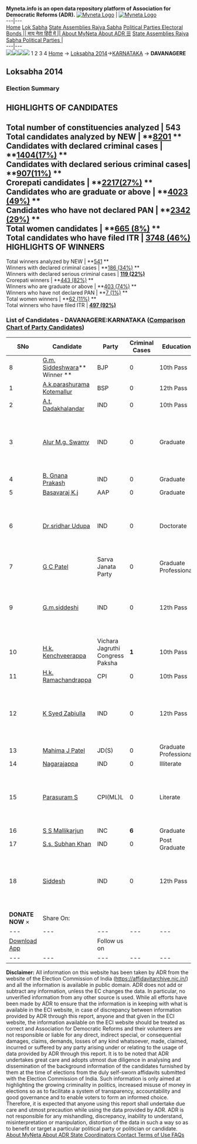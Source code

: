 **Myneta.info is an open data repository platform of Association for Democratic Reforms (ADR).**
[![Myneta Logo](https://www.myneta.info/lib/img/myneta-logo.png)](https://www.myneta.info/) | [![Myneta Logo](https://www.myneta.info/lib/img/adr-logo.png)](https://adrindia.org)  
---|---  
[Home](https://www.myneta.info/) [Lok Sabha](https://www.myneta.info/#ls "Lok Sabha") [ State Assemblies ](https://www.myneta.info/#sa "State Assemblies") [Rajya Sabha](https://www.myneta.info/#rs "Rajya Sabha") [Political Parties ](https://www.myneta.info/party "Political Parties") [ Electoral Bonds ](https://www.myneta.info/electoral_bonds "Electoral Bonds") [ || माय नेता हिंदी में || ](https://translate.google.co.in/translate?prev=hp&hl=en&js=y&u=www.myneta.info&sl=en&tl=hi&history_state0=) [ About MyNeta ](https://adrindia.org/content/about-myneta) [ About ADR ](https://adrindia.org/about-adr/who-we-are) [☰](javascript:void\(0\))
[ State Assemblies ](https://www.myneta.info/#sa "State Assemblies") [ Rajya Sabha ](https://www.myneta.info/#rs "Rajya Sabha") [ Political Parties ](https://www.myneta.info/party "Political Parties")
|   
---|---  
![](https://www.myneta.info/lib/img/banner/banner-1.png)![](https://www.myneta.info/lib/img/banner/banner-2.png)![](https://www.myneta.info/lib/img/banner/banner-3.png)![](https://www.myneta.info/lib/img/banner/banner-4.png)
1  2  3  4 
[Home](https://www.myneta.info/) → [Loksabha 2014](https://www.myneta.info/ls2014/)→[KARNATAKA](https://www.myneta.info/ls2014/index.php?action=show_constituencies&state_id=10) → **DAVANAGERE**
### 
## Loksabha 2014
###  Election Summary 
HIGHLIGHTS OF CANDIDATES  
---  
Total number of constituencies analyzed |  543   
Total candidates analyzed by NEW | **[8201](https://www.myneta.info/ls2014/index.php?action=summary&subAction=candidates_analyzed&sort=candidate#summary) **  
Candidates with declared criminal cases | **[1404(17%)](https://www.myneta.info/ls2014/index.php?action=summary&subAction=crime&sort=candidate#summary) **  
Candidates with declared serious criminal cases| **[907(11%)](https://www.myneta.info/ls2014/index.php?action=summary&subAction=serious_crime&sort=candidate#summary) **  
Crorepati candidates | **[2217(27%)](https://www.myneta.info/ls2014/index.php?action=summary&subAction=crorepati&sort=candidate#summary) **  
Candidates who are graduate or above | **[4023 (49%)](https://www.myneta.info/ls2014/index.php?action=summary&subAction=education&sort=candidate#summary) **  
Candidates who have not declared PAN | **[2342 (29%)](https://www.myneta.info/ls2014/index.php?action=summary&subAction=without_pan&sort=candidate#summary) **  
Total women candidates | **[665 (8%)](https://www.myneta.info/ls2014/index.php?action=summary&subAction=women_candidate&sort=candidate#summary) **  
Total candidates who have filed ITR | [**3748 (46%)**](https://www.myneta.info/ls2014/index.php?action=summary&subAction=filed_itr&sort=candidate#summary)  
HIGHLIGHTS OF WINNERS  
---  
Total winners analyzed by NEW | **[541](https://www.myneta.info/ls2014/index.php?action=summary&subAction=winner_analyzed&sort=candidate#summary) **  
Winners with declared criminal cases | **[186 (34%)](https://www.myneta.info/ls2014/index.php?action=summary&subAction=winner_crime&sort=candidate#summary) **  
Winners with declared serious criminal cases | **[119 (22%)](https://www.myneta.info/ls2014/index.php?action=summary&subAction=winner_serious_crime&sort=candidate#summary)**  
Crorepati winners | **[443 (82%)](https://www.myneta.info/ls2014/index.php?action=summary&subAction=winner_crorepati&sort=candidate#summary) **  
Winners who are graduate or above | **[403 (74%)](https://www.myneta.info/ls2014/index.php?action=summary&subAction=winner_education&sort=candidate#summary) **  
Winners who have not declared PAN | **[7 (1%)](https://www.myneta.info/ls2014/index.php?action=summary&subAction=winner_without_pan&sort=candidate#summary) **  
Total women winners | **[62 (11%)](https://www.myneta.info/ls2014/index.php?action=summary&subAction=winner_women&sort=candidate#summary) **  
Total winners who have filed ITR | [**497 (92%)**](https://www.myneta.info/ls2014/index.php?action=summary&subAction=winner_filed_itr&sort=candidate#summary)  
### List of Candidates - DAVANAGERE:KARNATAKA ([Comparison Chart of Party Candidates](https://www.myneta.info/ls2014/comparisonchart.php?constituency_id=295))
SNo | Candidate| Party| Criminal Cases| Education| Age| Total Assets| Liabilities  
---|---|---|---|---|---|---|---  
8  | [G.m. Siddeshwara](https://www.myneta.info/ls2014/candidate.php?candidate_id=1220)** Winner ** | BJP | 0 | 10th Pass| 61 | Rs 23,23,75,703 ~ 23 Crore+ | Rs 1,79,51,455 ~ 1 Crore+  
1  | [A.k.parashurama Kotemallur](https://www.myneta.info/ls2014/candidate.php?candidate_id=2206) | BSP | 0 | 12th Pass| 31 | Rs 2,15,000 ~ 2 Lacs+ | Rs 0 ~   
2  | [A.t. Dadakhalandar](https://www.myneta.info/ls2014/candidate.php?candidate_id=1081) | IND | 0 | 10th Pass| 32 | Rs 36,042 ~ 36 Thou+ | Rs 19,623 ~ 19 Thou+  
3  | [Alur M.g. Swamy](https://www.myneta.info/ls2014/candidate.php?candidate_id=851) | IND | 0 | Graduate| 67 | ![](https://myneta.info/image_v2.php?myneta_folder=ls2014&candidate_id=851&col=ta) | ![](https://myneta.info/image_v2.php?myneta_folder=ls2014&candidate_id=851&col=lia)  
4  | [B. Gnana Prakash](https://www.myneta.info/ls2014/candidate.php?candidate_id=849) | IND | 0 | Graduate| 31 | Rs 26,65,000 ~ 26 Lacs+ | Rs 0 ~   
5  | [Basavaraj K.j](https://www.myneta.info/ls2014/candidate.php?candidate_id=1080) | AAP | 0 | Graduate| 49 | Rs 9,74,000 ~ 9 Lacs+ | Rs 30,000 ~ 30 Thou+  
6  | [Dr.sridhar Udupa](https://www.myneta.info/ls2014/candidate.php?candidate_id=850) | IND | 0 | Doctorate| 61 | ![](https://myneta.info/image_v2.php?myneta_folder=ls2014&candidate_id=850&col=ta) | ![](https://myneta.info/image_v2.php?myneta_folder=ls2014&candidate_id=850&col=lia)  
7  | [G C Patel](https://www.myneta.info/ls2014/candidate.php?candidate_id=602) | Sarva Janata Party | 0 | Graduate Professional| 40 | Rs 7,19,300 ~ 7 Lacs+ | Rs 0 ~   
9  | [G.m.siddeshi](https://www.myneta.info/ls2014/candidate.php?candidate_id=3992) | IND | 0 | 12th Pass| 49 | ![](https://myneta.info/image_v2.php?myneta_folder=ls2014&candidate_id=3992&col=ta) | ![](https://myneta.info/image_v2.php?myneta_folder=ls2014&candidate_id=3992&col=lia)  
10  | [H.k. Kenchveerappa](https://www.myneta.info/ls2014/candidate.php?candidate_id=2214) | Vichara Jagruthi Congress Paksha | **1** | 10th Pass| 70 | Rs 43,59,500 ~ 43 Lacs+ | Rs 50,000 ~ 50 Thou+  
11  | [H.k. Ramachandrappa](https://www.myneta.info/ls2014/candidate.php?candidate_id=2201) | CPI | 0 | 10th Pass| 73 | Rs 31,80,981 ~ 31 Lacs+ | Rs 0 ~   
12  | [K Syed Zabiulla](https://www.myneta.info/ls2014/candidate.php?candidate_id=2208) | IND | 0 | 12th Pass| 59 | ![](https://myneta.info/image_v2.php?myneta_folder=ls2014&candidate_id=2208&col=ta) | ![](https://myneta.info/image_v2.php?myneta_folder=ls2014&candidate_id=2208&col=lia)  
13  | [Mahima J Patel](https://www.myneta.info/ls2014/candidate.php?candidate_id=2202) | JD(S) | 0 | Graduate Professional| 54 | Rs 2,96,83,292 ~ 2 Crore+ | Rs 12,45,000 ~ 12 Lacs+  
14  | [Nagarajappa](https://www.myneta.info/ls2014/candidate.php?candidate_id=1082) | IND | 0 | Illiterate| 57 | Rs 15,000 ~ 15 Thou+ | Rs 0 ~   
15  | [Parasuram S](https://www.myneta.info/ls2014/candidate.php?candidate_id=2204) | CPI(ML)L | 0 | Literate| 31 | ![](https://myneta.info/image_v2.php?myneta_folder=ls2014&candidate_id=2204&col=ta) | ![](https://myneta.info/image_v2.php?myneta_folder=ls2014&candidate_id=2204&col=lia)  
16  | [S S Mallikarjun](https://www.myneta.info/ls2014/candidate.php?candidate_id=601) | INC | **6** | Graduate| 46 | Rs 64,56,37,999 ~ 64 Crore+ | Rs 6,62,08,771 ~ 6 Crore+  
17  | [S.s. Subhan Khan](https://www.myneta.info/ls2014/candidate.php?candidate_id=3993) | IND | 0 | Post Graduate| 46 | Rs 76,000 ~ 76 Thou+ | Rs 0 ~   
18  | [Siddesh](https://www.myneta.info/ls2014/candidate.php?candidate_id=3775) | IND | 0 | 12th Pass| 34 | ![](https://myneta.info/image_v2.php?myneta_folder=ls2014&candidate_id=3775&col=ta) | ![](https://myneta.info/image_v2.php?myneta_folder=ls2014&candidate_id=3775&col=lia)  
|  **DONATE NOW** × |  Share On:  | [](https://api.whatsapp.com/send?text=https%3A%2F%2Fmyneta.info%2Fpunjab2022%2Findex.php%3Faction%3Dshow_constituencies%26state_id%3D19) | [](https://www.facebook.com/sharer/sharer.php?u=https%3A%2F%2Fmyneta.info%2Fpunjab2022%2Findex.php%3Faction%3Dshow_constituencies%26state_id%3D19) | [](https://twitter.com/share?url=https%3A%2F%2Fmyneta.info%2Fpunjab2022%2Findex.php%3Faction%3Dshow_constituencies%26state_id%3D19)  
---|---|---|---|---  
| [ Download App ](https://play.google.com/store/apps/details?id=com.webrosoft.myneta1&pcampaignid=pcampaignidMKT-Other-global-all-co-prtnr-py-PartBadge-Mar2515-1) | [](https://play.google.com/store/apps/details?id=com.webrosoft.myneta1&pcampaignid=pcampaignidMKT-Other-global-all-co-prtnr-py-PartBadge-Mar2515-1) |  Follow us on  | [](https://www.facebook.com/adrindia.org/) | [](https://twitter.com/adrspeaks) | [](https://groups.google.com/g/national-election-watch?hl=en&pli=1) | [](https://www.instagram.com/adrspeaks/) | [](https://www.youtube.com/user/adrspeaks) | [](https://sharechat.com/profile/adrspeaks)  
---|---|---|---|---|---|---|---|---  
**Disclaimer:** All information on this website has been taken by ADR from the website of the Election Commission of India (https://affidavitarchive.nic.in/) and all the information is available in public domain. ADR does not add or subtract any information, unless the EC changes the data. In particular, no unverified information from any other source is used. While all efforts have been made by ADR to ensure that the information is in keeping with what is available in the ECI website, in case of discrepancy between information provided by ADR through this report, anyone and that given in the ECI website, the information available on the ECI website should be treated as correct and Association for Democratic Reforms and their volunteers are not responsible or liable for any direct, indirect special, or consequential damages, claims, demands, losses of any kind whatsoever, made, claimed, incurred or suffered by any party arising under or relating to the usage of data provided by ADR through this report. It is to be noted that ADR undertakes great care and adopts utmost due diligence in analysing and dissemination of the background information of the candidates furnished by them at the time of elections from the duly self-sworn affidavits submitted with the Election Commission of India. Such information is only aimed at highlighting the growing criminality in politics, increased misuse of money in elections so as to facilitate a system of transparency, accountability and good governance and to enable voters to form an informed choice. Therefore, it is expected that anyone using this report shall undertake due care and utmost precaution while using the data provided by ADR. ADR is not responsible for any mishandling, discrepancy, inability to understand, misinterpretation or manipulation, distortion of the data in such a way so as to benefit or target a particular political party or politician or candidate. 
[ About MyNeta ](https://adrindia.org/content/about-myneta) [ About ADR ](https://adrindia.org/about-adr/who-we-are) [ State Coordinators ](https://adrindia.org/about-adr/state-coordinators) [ Contact ](https://adrindia.org/contact-us) [ Terms of Use ](https://adrindia.org/content/adr-terms-use) [ FAQs ](https://adrindia.org/content/faqs)

